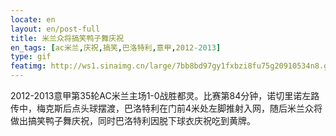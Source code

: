 ```yaml
---
locate: en
layout: en/post-full
title: 米兰众将搞笑鸭子舞庆祝
en_tags: [ac米兰,庆祝,搞笑,巴洛特利,意甲,2012-2013]
type: gif
featimg: http://ws1.sinaimg.cn/large/7bb8bd97gy1fxbzi8fu75g20910534n8.gif
---
```


2012-2013意甲第35轮AC米兰主场1-0战胜都灵。比赛第84分钟，诺切里诺左路传中，梅克斯后点头球摆渡，巴洛特利在门前4米处左脚推射入网，随后米兰众将做出搞笑鸭子舞庆祝，同时巴洛特利因脱下球衣庆祝吃到黄牌。
